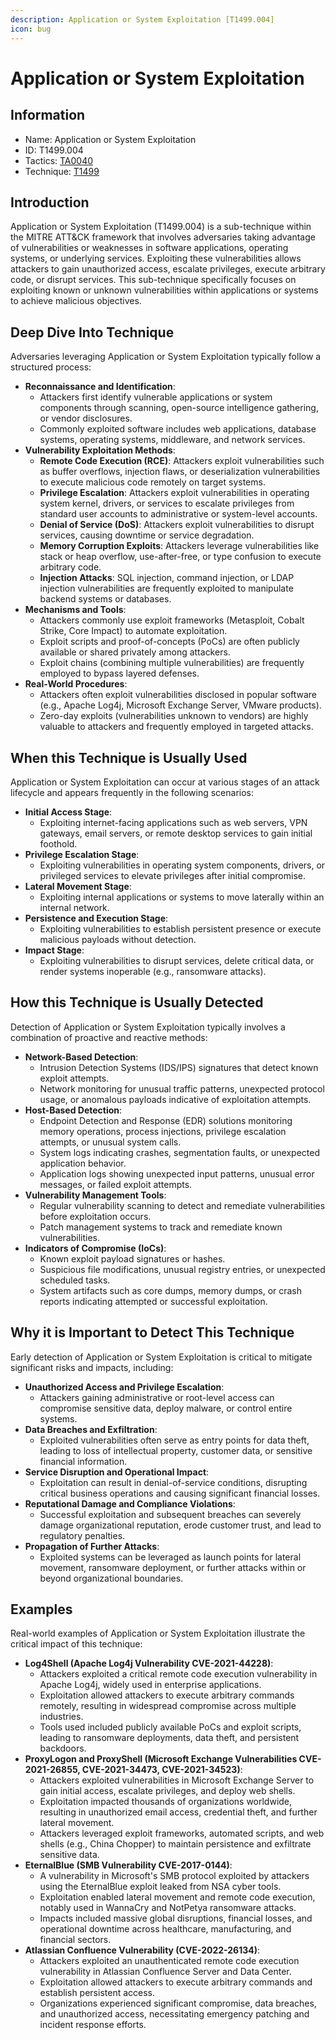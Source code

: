 ```yaml
---
description: Application or System Exploitation [T1499.004]
icon: bug
---
```


# Application or System Exploitation

## Information

- Name: Application or System Exploitation
- ID: T1499.004
- Tactics: [TA0040](../TA0040/TA0040.md)
- Technique: [T1499](T1499.md)

## Introduction

Application or System Exploitation (T1499.004) is a sub-technique within the MITRE ATT\&CK framework that involves adversaries taking advantage of vulnerabilities or weaknesses in software applications, operating systems, or underlying services. Exploiting these vulnerabilities allows attackers to gain unauthorized access, escalate privileges, execute arbitrary code, or disrupt services. This sub-technique specifically focuses on exploiting known or unknown vulnerabilities within applications or systems to achieve malicious objectives.

## Deep Dive Into Technique

Adversaries leveraging Application or System Exploitation typically follow a structured process:

- **Reconnaissance and Identification**:
  - Attackers first identify vulnerable applications or system components through scanning, open-source intelligence gathering, or vendor disclosures.
  - Commonly exploited software includes web applications, database systems, operating systems, middleware, and network services.
- **Vulnerability Exploitation Methods**:
  - **Remote Code Execution (RCE)**: Attackers exploit vulnerabilities such as buffer overflows, injection flaws, or deserialization vulnerabilities to execute malicious code remotely on target systems.
  - **Privilege Escalation**: Attackers exploit vulnerabilities in operating system kernel, drivers, or services to escalate privileges from standard user accounts to administrative or system-level accounts.
  - **Denial of Service (DoS)**: Attackers exploit vulnerabilities to disrupt services, causing downtime or service degradation.
  - **Memory Corruption Exploits**: Attackers leverage vulnerabilities like stack or heap overflow, use-after-free, or type confusion to execute arbitrary code.
  - **Injection Attacks**: SQL injection, command injection, or LDAP injection vulnerabilities are frequently exploited to manipulate backend systems or databases.
- **Mechanisms and Tools**:
  - Attackers commonly use exploit frameworks (Metasploit, Cobalt Strike, Core Impact) to automate exploitation.
  - Exploit scripts and proof-of-concepts (PoCs) are often publicly available or shared privately among attackers.
  - Exploit chains (combining multiple vulnerabilities) are frequently employed to bypass layered defenses.
- **Real-World Procedures**:
  - Attackers often exploit vulnerabilities disclosed in popular software (e.g., Apache Log4j, Microsoft Exchange Server, VMware products).
  - Zero-day exploits (vulnerabilities unknown to vendors) are highly valuable to attackers and frequently employed in targeted attacks.

## When this Technique is Usually Used

Application or System Exploitation can occur at various stages of an attack lifecycle and appears frequently in the following scenarios:

- **Initial Access Stage**:
  - Exploiting internet-facing applications such as web servers, VPN gateways, email servers, or remote desktop services to gain initial foothold.
- **Privilege Escalation Stage**:
  - Exploiting vulnerabilities in operating system components, drivers, or privileged services to elevate privileges after initial compromise.
- **Lateral Movement Stage**:
  - Exploiting internal applications or systems to move laterally within an internal network.
- **Persistence and Execution Stage**:
  - Exploiting vulnerabilities to establish persistent presence or execute malicious payloads without detection.
- **Impact Stage**:
  - Exploiting vulnerabilities to disrupt services, delete critical data, or render systems inoperable (e.g., ransomware attacks).

## How this Technique is Usually Detected

Detection of Application or System Exploitation typically involves a combination of proactive and reactive methods:

- **Network-Based Detection**:
  - Intrusion Detection Systems (IDS/IPS) signatures that detect known exploit attempts.
  - Network monitoring for unusual traffic patterns, unexpected protocol usage, or anomalous payloads indicative of exploitation attempts.
- **Host-Based Detection**:
  - Endpoint Detection and Response (EDR) solutions monitoring memory operations, process injections, privilege escalation attempts, or unusual system calls.
  - System logs indicating crashes, segmentation faults, or unexpected application behavior.
  - Application logs showing unexpected input patterns, unusual error messages, or failed exploit attempts.
- **Vulnerability Management Tools**:
  - Regular vulnerability scanning to detect and remediate vulnerabilities before exploitation occurs.
  - Patch management systems to track and remediate known vulnerabilities.
- **Indicators of Compromise (IoCs)**:
  - Known exploit payload signatures or hashes.
  - Suspicious file modifications, unusual registry entries, or unexpected scheduled tasks.
  - System artifacts such as core dumps, memory dumps, or crash reports indicating attempted or successful exploitation.

## Why it is Important to Detect This Technique

Early detection of Application or System Exploitation is critical to mitigate significant risks and impacts, including:

- **Unauthorized Access and Privilege Escalation**:
  - Attackers gaining administrative or root-level access can compromise sensitive data, deploy malware, or control entire systems.
- **Data Breaches and Exfiltration**:
  - Exploited vulnerabilities often serve as entry points for data theft, leading to loss of intellectual property, customer data, or sensitive financial information.
- **Service Disruption and Operational Impact**:
  - Exploitation can result in denial-of-service conditions, disrupting critical business operations and causing significant financial losses.
- **Reputational Damage and Compliance Violations**:
  - Successful exploitation and subsequent breaches can severely damage organizational reputation, erode customer trust, and lead to regulatory penalties.
- **Propagation of Further Attacks**:
  - Exploited systems can be leveraged as launch points for lateral movement, ransomware deployment, or further attacks within or beyond organizational boundaries.

## Examples

Real-world examples of Application or System Exploitation illustrate the critical impact of this technique:

- **Log4Shell (Apache Log4j Vulnerability CVE-2021-44228)**:
  - Attackers exploited a critical remote code execution vulnerability in Apache Log4j, widely used in enterprise applications.
  - Exploitation allowed attackers to execute arbitrary commands remotely, resulting in widespread compromise across multiple industries.
  - Tools used included publicly available PoCs and exploit scripts, leading to ransomware deployments, data theft, and persistent backdoors.
- **ProxyLogon and ProxyShell (Microsoft Exchange Vulnerabilities CVE-2021-26855, CVE-2021-34473, CVE-2021-34523)**:
  - Attackers exploited vulnerabilities in Microsoft Exchange Server to gain initial access, escalate privileges, and deploy web shells.
  - Exploitation impacted thousands of organizations worldwide, resulting in unauthorized email access, credential theft, and further lateral movement.
  - Attackers leveraged exploit frameworks, automated scripts, and web shells (e.g., China Chopper) to maintain persistence and exfiltrate sensitive data.
- **EternalBlue (SMB Vulnerability CVE-2017-0144)**:
  - A vulnerability in Microsoft's SMB protocol exploited by attackers using the EternalBlue exploit leaked from NSA cyber tools.
  - Exploitation enabled lateral movement and remote code execution, notably used in WannaCry and NotPetya ransomware attacks.
  - Impacts included massive global disruptions, financial losses, and operational downtime across healthcare, manufacturing, and financial sectors.
- **Atlassian Confluence Vulnerability (CVE-2022-26134)**:
  - Attackers exploited an unauthenticated remote code execution vulnerability in Atlassian Confluence Server and Data Center.
  - Exploitation allowed attackers to execute arbitrary commands and establish persistent access.
  - Organizations experienced significant compromise, data breaches, and unauthorized access, necessitating emergency patching and incident response efforts.
